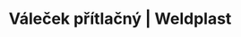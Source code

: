 ---
Link: "file:/Users/vinayakpatel/Downloads/www.weldplast.cz/valecek-pritlacny407"
product_name: "Váleček přítlačnýpro celní pásku"
product_id: "Obj. číslo:106.981"
title: "Váleček přítlačný | Weldplast"
product_desc: ""
product_specs: ""
product_downloads: ""
href: ""
accessories: ""
similar_products: ""
---